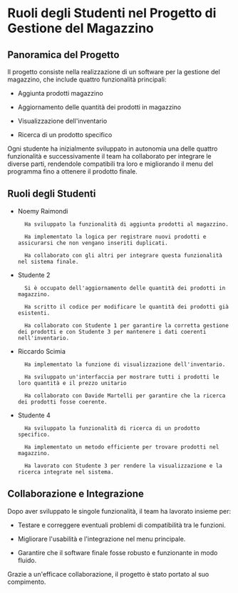 # Ruoli degli Studenti nel Progetto di Gestione del Magazzino

 ## Panoramica del Progetto

Il progetto consiste nella realizzazione di un software per la gestione del magazzino, che include quattro funzionalità principali:

- Aggiunta prodotti magazzino

- Aggiornamento delle quantità dei prodotti in magazzino

- Visualizzazione dell'inventario

- Ricerca di un prodotto specifico

Ogni studente ha inizialmente sviluppato in autonomia una delle quattro funzionalità e successivamente il team ha collaborato per integrare le diverse parti, rendendole compatibili tra loro e migliorando il menu del programma fino a ottenere il prodotto finale.

## Ruoli degli Studenti

- Noemy Raimondi

        Ha sviluppato la funzionalità di aggiunta prodotti al magazzino.

        Ha implementato la logica per registrare nuovi prodotti e assicurarsi che non vengano inseriti duplicati.

        Ha collaborato con gli altri per integrare questa funzionalità nel sistema finale.

- Studente 2

        Si è occupato dell'aggiornamento delle quantità dei prodotti in magazzino.

        Ha scritto il codice per modificare le quantità dei prodotti già esistenti.

        Ha collaborato con Studente 1 per garantire la corretta gestione dei prodotti e con Studente 3 per mantenere i dati coerenti nell'inventario.

- Riccardo Scimia

        Ha implementato la funzione di visualizzazione dell'inventario.

        Ha sviluppato un'interfaccia per mostrare tutti i prodotti le loro quantità e il prezzo unitario

        Ha collaborato con Davide Martelli per garantire che la ricerca dei prodotti fosse coerente.

- Studente 4

        Ha sviluppato la funzionalità di ricerca di un prodotto specifico.

        Ha implementato un metodo efficiente per trovare prodotti nel magazzino.

        Ha lavorato con Studente 3 per rendere la visualizzazione e la ricerca integrate nel sistema.

## Collaborazione e Integrazione

Dopo aver sviluppato le singole funzionalità, il team ha lavorato insieme per:

- Testare e correggere eventuali problemi di compatibilità tra le funzioni.

- Migliorare l'usabilità e l'integrazione nel menu principale.

- Garantire che il software finale fosse robusto e funzionante in modo fluido.

Grazie a un'efficace collaborazione, il progetto è stato portato al suo compimento.
